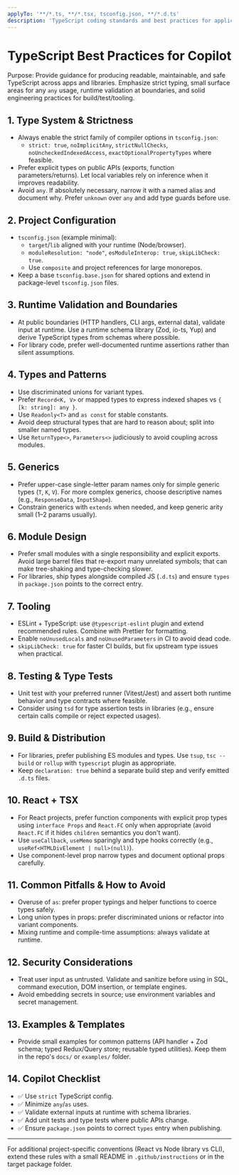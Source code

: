 ```yaml
---
applyTo: '**/*.ts, **/*.tsx, tsconfig.json, **/*.d.ts'
description: 'TypeScript coding standards and best practices for applications and libraries'
---
```


# TypeScript Best Practices for Copilot

Purpose: Provide guidance for producing readable, maintainable, and safe TypeScript across apps and libraries. Emphasize strict typing, small surface areas for any `any` usage, runtime validation at boundaries, and solid engineering practices for build/test/tooling.

## 1. Type System & Strictness
- Always enable the strict family of compiler options in `tsconfig.json`:
  - `strict: true`, `noImplicitAny`, `strictNullChecks`, `noUncheckedIndexedAccess`, `exactOptionalPropertyTypes` where feasible.
- Prefer explicit types on public APIs (exports, function parameters/returns). Let local variables rely on inference when it improves readability.
- Avoid `any`. If absolutely necessary, narrow it with a named alias and document why. Prefer `unknown` over `any` and add type guards before use.

## 2. Project Configuration
- `tsconfig.json` (example minimal):
  - `target`/`lib` aligned with your runtime (Node/browser).
  - `moduleResolution: "node"`, `esModuleInterop: true`, `skipLibCheck: true`.
  - Use `composite` and project references for large monorepos.
- Keep a base `tsconfig.base.json` for shared options and extend in package-level `tsconfig.json` files.

## 3. Runtime Validation and Boundaries
- At public boundaries (HTTP handlers, CLI args, external data), validate input at runtime. Use a runtime schema library (Zod, io-ts, Yup) and derive TypeScript types from schemas where possible.
- For library code, prefer well-documented runtime assertions rather than silent assumptions.

## 4. Types and Patterns
- Use discriminated unions for variant types.
- Prefer `Record<K, V>` or mapped types to express indexed shapes vs `{ [k: string]: any }`.
- Use `Readonly<T>` and `as const` for stable constants.
- Avoid deep structural types that are hard to reason about; split into smaller named types.
- Use `ReturnType<>`, `Parameters<>` judiciously to avoid coupling across modules.

## 5. Generics
- Prefer upper-case single-letter param names only for simple generic types (`T`, `K`, `V`). For more complex generics, choose descriptive names (e.g., `ResponseData`, `InputShape`).
- Constrain generics with `extends` when needed, and keep generic arity small (1–2 params usually).

## 6. Module Design
- Prefer small modules with a single responsibility and explicit exports. Avoid large barrel files that re-export many unrelated symbols; that can make tree-shaking and type-checking slower.
- For libraries, ship types alongside compiled JS (`.d.ts`) and ensure `types` in `package.json` points to the correct entry.

## 7. Tooling
- ESLint + TypeScript: use `@typescript-eslint` plugin and extend recommended rules. Combine with Prettier for formatting.
- Enable `noUnusedLocals` and `noUnusedParameters` in CI to avoid dead code.
- `skipLibCheck: true` for faster CI builds, but fix upstream type issues when practical.

## 8. Testing & Type Tests
- Unit test with your preferred runner (Vitest/Jest) and assert both runtime behavior and type contracts where feasible.
- Consider using `tsd` for type assertion tests in libraries (e.g., ensure certain calls compile or reject expected usages).

## 9. Build & Distribution
- For libraries, prefer publishing ES modules and types. Use `tsup`, `tsc --build` or `rollup` with `typescript` plugin as appropriate.
- Keep `declaration: true` behind a separate build step and verify emitted `.d.ts` files.

## 10. React + TSX
- For React projects, prefer function components with explicit prop types using `interface Props` and `React.FC` only when appropriate (avoid `React.FC` if it hides `children` semantics you don't want).
- Use `useCallback`, `useMemo` sparingly and type hooks correctly (e.g., `useRef<HTMLDivElement | null>(null)`).
- Use component-level prop narrow types and document optional props carefully.

## 11. Common Pitfalls & How to Avoid
- Overuse of `as`: prefer proper typings and helper functions to coerce types safely.
- Long union types in props: prefer discriminated unions or refactor into variant components.
- Mixing runtime and compile-time assumptions: always validate at runtime.

## 12. Security Considerations
- Treat user input as untrusted. Validate and sanitize before using in SQL, command execution, DOM insertion, or template engines.
- Avoid embedding secrets in source; use environment variables and secret management.

## 13. Examples & Templates
- Provide small examples for common patterns (API handler + Zod schema; typed Redux/Query store; reusable typed utilities). Keep them in the repo's `docs/` or `examples/` folder.

## 14. Copilot Checklist
- ✅ Use `strict` TypeScript config.  
- ✅ Minimize `any`/`as` uses.  
- ✅ Validate external inputs at runtime with schema libraries.  
- ✅ Add unit tests and type tests where public APIs change.  
- ✅ Ensure `package.json` points to correct `types` entry when publishing.  


---

For additional project-specific conventions (React vs Node library vs CLI), extend these rules with a small README in `.github/instructions` or in the target package folder.